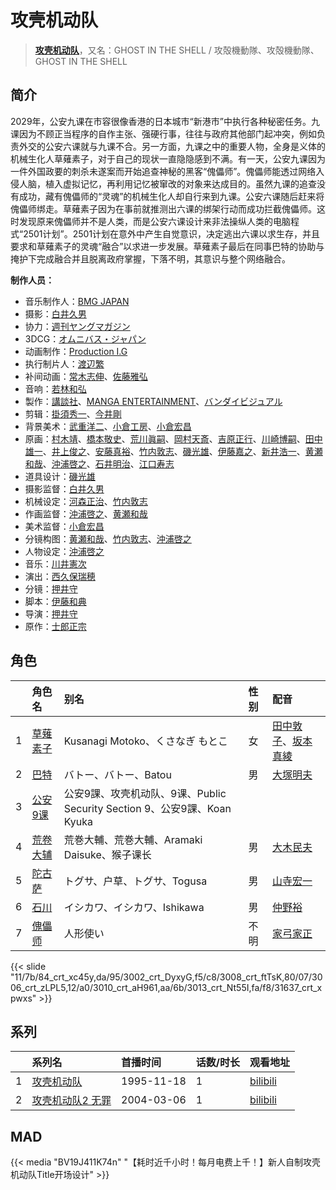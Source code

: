 # 攻壳机动队


> <u>**[攻壳机动队](https://bgm.tv/subject/237)**</u>，又名：GHOST IN THE SHELL / 攻殻機動隊、攻殻機動隊、GHOST IN THE SHELL

## 简介

2029年，公安九课在市容很像香港的日本城市“新港市”中执行各种秘密任务。九课因为不顾正当程序的自作主张、强硬行事，往往与政府其他部门起冲突，例如负责外交的公安六课就与九课不合。另一方面，九课之中的重要人物，全身是义体的机械生化人草薙素子，对于自己的现状一直隐隐感到不满。有一天，公安九课因为一件外国政要的刺杀未遂案而开始追查神秘的黑客“傀儡师”。傀儡师能透过网络入侵人脑，植入虚拟记忆，再利用记忆被窜改的对象来达成目的。虽然九课的追查没有成功，藏有傀儡师的“灵魂”的机械生化人却自行来到九课。公安六课随后赶来将傀儡师绑走。草薙素子因为在事前就推测出六课的绑架行动而成功拦截傀儡师。这时发现原来傀儡师并不是人类，而是公安六课设计来非法操纵人类的电脑程式“2501计划”。2501计划在意外中产生自觉意识，决定逃出六课以求生存，并且要求和草薙素子的灵魂“融合”以求进一步发展。草薙素子最后在同事巴特的协助与掩护下完成融合并且脱离政府掌握，下落不明，其意识与整个网络融合。

**制作人员：**
- 音乐制作人：[BMG JAPAN](https://bgm.tv/person/2545)
- 摄影：[白井久男](https://bgm.tv/person/15)
- 协力：[週刊ヤングマガジン](https://bgm.tv/person/7599)
- 3DCG：[オムニバス・ジャパン](https://bgm.tv/person/49841)
- 动画制作：[Production I.G](https://bgm.tv/person/1286)
- 执行制片人：[渡辺繁](https://bgm.tv/person/655)
- 补间动画：[常木志伸](https://bgm.tv/person/10365)、[佐藤雅弘](https://bgm.tv/person/11489)
- 音响：[若林和弘](https://bgm.tv/person/564)
- 製作：[講談社](https://bgm.tv/person/128)、[MANGA ENTERTAINMENT](https://bgm.tv/person/55748)、[バンダイビジュアル](https://bgm.tv/person/56)
- 剪辑：[掛須秀一](https://bgm.tv/person/14016)、[今井剛](https://bgm.tv/person/20785)
- 背景美术：[武重洋二](https://bgm.tv/person/11682)、[小倉工房](https://bgm.tv/person/18542)、[小倉宏昌](https://bgm.tv/person/11836)
- 原画：[村木靖](https://bgm.tv/person/6088)、[橋本敬史](https://bgm.tv/person/3426)、[荒川眞嗣](https://bgm.tv/person/1798)、[岡村天斎](https://bgm.tv/person/920)、[吉原正行](https://bgm.tv/person/9854)、[川崎博嗣](https://bgm.tv/person/2089)、[田中雄一](https://bgm.tv/person/3611)、[井上俊之](https://bgm.tv/person/2177)、[安藤真裕](https://bgm.tv/person/2473)、[竹内敦志](https://bgm.tv/person/2373)、[磯光雄](https://bgm.tv/person/3147)、[伊藤嘉之](https://bgm.tv/person/1428)、[新井浩一](https://bgm.tv/person/4)、[黄瀬和哉](https://bgm.tv/person/1192)、[沖浦啓之](https://bgm.tv/person/2061)、[石井明治](https://bgm.tv/person/241)、[江口寿志](https://bgm.tv/person/2090)
- 道具设计：[磯光雄](https://bgm.tv/person/3147)
- 摄影监督：[白井久男](https://bgm.tv/person/15)
- 机械设定：[河森正治](https://bgm.tv/person/253)、[竹内敦志](https://bgm.tv/person/2373)
- 作画监督：[沖浦啓之](https://bgm.tv/person/2061)、[黄瀬和哉](https://bgm.tv/person/1192)
- 美术监督：[小倉宏昌](https://bgm.tv/person/11836)
- 分镜构图：[黄瀬和哉](https://bgm.tv/person/1192)、[竹内敦志](https://bgm.tv/person/2373)、[沖浦啓之](https://bgm.tv/person/2061)
- 人物设定：[沖浦啓之](https://bgm.tv/person/2061)
- 音乐：[川井憲次](https://bgm.tv/person/67)
- 演出：[西久保瑞穂](https://bgm.tv/person/245)
- 分镜：[押井守](https://bgm.tv/person/1287)
- 脚本：[伊藤和典](https://bgm.tv/person/109)
- 导演：[押井守](https://bgm.tv/person/1287)
- 原作：[士郎正宗](https://bgm.tv/person/657)

## 角色

|     |   角色名   |   别名  | 性别 |  配音  |
|:--- |:------  |:----      |:---  |:--   |
| 1 | [草薙素子](https://bgm.tv/character/84) | Kusanagi Motoko、くさなぎ もとこ | 女 | [田中敦子](https://bgm.tv/person/3873)、[坂本真綾](https://bgm.tv/person/3877) |
| 2 | [巴特](https://bgm.tv/character/3002) | バトー、バトー、Batou | 男 | [大塚明夫](https://bgm.tv/person/3832) |
| 3 | [公安9课](https://bgm.tv/character/3008) | 公安9課、攻壳机动队、9课、Public Security Section 9、公安9課、Koan Kyuka |  |  |
| 4 | [荒卷大辅](https://bgm.tv/character/3006) | 荒巻大輔、荒巻大輔、Aramaki Daisuke、猴子课长 | 男 | [大木民夫](https://bgm.tv/person/4050) |
| 5 | [陀古萨](https://bgm.tv/character/3010) | トグサ、户草、トグサ、Togusa | 男 | [山寺宏一](https://bgm.tv/person/3914) |
| 6 | [石川](https://bgm.tv/character/3013) | イシカワ、イシカワ、Ishikawa | 男 | [仲野裕](https://bgm.tv/person/4722) |
| 7 | [傀儡师](https://bgm.tv/character/31637) | 人形使い | 不明 | [家弓家正](https://bgm.tv/person/3876) |

{{< slide "11/7b/84_crt_xc45y,da/95/3002_crt_DyxyG,f5/c8/3008_crt_ftTsK,80/07/3006_crt_zLPL5,12/a0/3010_crt_aH961,aa/6b/3013_crt_Nt55I,fa/f8/31637_crt_xpwxs" >}}

## 系列

|     |   系列名   |   首播时间  | 话数/时长  | 观看地址 |
|:---  |:------    |:----      |:---       |:---  |
| 1 |[攻壳机动队](https://bgm.tv/subject/237)| 1995-11-18 | 1 | [bilibili](https://www.bilibili.com/bangumi/play/ss1702)  |
| 2 |[攻壳机动队2 无罪](https://bgm.tv/subject/238)| 2004-03-06 | 1 | [bilibili](https://www.bilibili.com/video/BV174411s73J)  |


## MAD

{{< media  "BV19J411K74n"
"【耗时近千小时！每月电费上千！】新人自制攻壳机动队Title开场设计"  >}}

